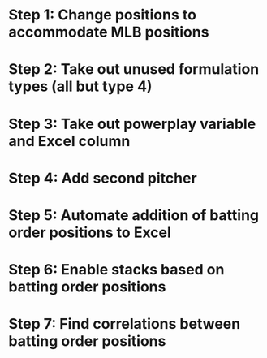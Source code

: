 # Step 1: Change positions to accommodate MLB positions
# Step 2: Take out unused formulation types (all but type 4)
# Step 3: Take out powerplay variable and Excel column
# Step 4: Add second pitcher
# Step 5: Automate addition of batting order positions to Excel
# Step 6: Enable stacks based on batting order positions
# Step 7: Find correlations between batting order positions
